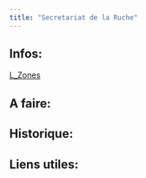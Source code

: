 ```yaml
---
title: "Secretariat de la Ruche"
---
```


 ## Infos:
[L_Zones](notes/zones/L_Zones.md)
## A faire: 

## Historique:

## Liens utiles:

